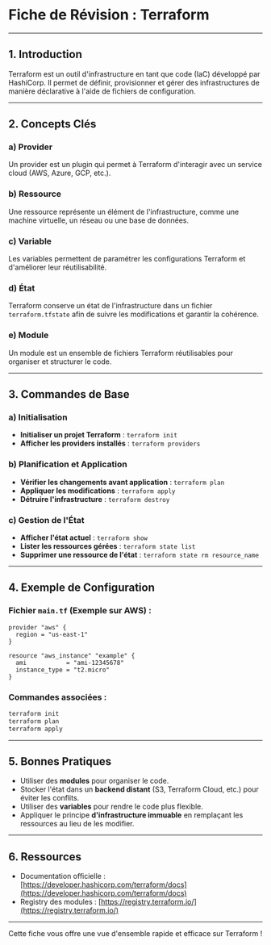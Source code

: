 # Fiche de Révision : Terraform

---

## 1. Introduction
Terraform est un outil d'infrastructure en tant que code (IaC) développé par HashiCorp. Il permet de définir, provisionner et gérer des infrastructures de manière déclarative à l'aide de fichiers de configuration.

---

## 2. Concepts Clés

### a) Provider
Un provider est un plugin qui permet à Terraform d'interagir avec un service cloud (AWS, Azure, GCP, etc.).

### b) Ressource
Une ressource représente un élément de l'infrastructure, comme une machine virtuelle, un réseau ou une base de données.

### c) Variable
Les variables permettent de paramétrer les configurations Terraform et d'améliorer leur réutilisabilité.

### d) État
Terraform conserve un état de l'infrastructure dans un fichier `terraform.tfstate` afin de suivre les modifications et garantir la cohérence.

### e) Module
Un module est un ensemble de fichiers Terraform réutilisables pour organiser et structurer le code.

---

## 3. Commandes de Base

### a) Initialisation
- **Initialiser un projet Terraform** : `terraform init`
- **Afficher les providers installés** : `terraform providers`

### b) Planification et Application
- **Vérifier les changements avant application** : `terraform plan`
- **Appliquer les modifications** : `terraform apply`
- **Détruire l'infrastructure** : `terraform destroy`

### c) Gestion de l'État
- **Afficher l'état actuel** : `terraform show`
- **Lister les ressources gérées** : `terraform state list`
- **Supprimer une ressource de l'état** : `terraform state rm resource_name`

---

## 4. Exemple de Configuration

### Fichier `main.tf` (Exemple sur AWS) :
```hcl
provider "aws" {
  region = "us-east-1"
}

resource "aws_instance" "example" {
  ami           = "ami-12345678"
  instance_type = "t2.micro"
}
```

### Commandes associées :
```sh
terraform init
terraform plan
terraform apply
```

---

## 5. Bonnes Pratiques
- Utiliser des **modules** pour organiser le code.
- Stocker l'état dans un **backend distant** (S3, Terraform Cloud, etc.) pour éviter les conflits.
- Utiliser des **variables** pour rendre le code plus flexible.
- Appliquer le principe **d'infrastructure immuable** en remplaçant les ressources au lieu de les modifier.

---

## 6. Ressources
- Documentation officielle : [https://developer.hashicorp.com/terraform/docs](https://developer.hashicorp.com/terraform/docs)
- Registry des modules : [https://registry.terraform.io/](https://registry.terraform.io/)

---

Cette fiche vous offre une vue d'ensemble rapide et efficace sur Terraform !

